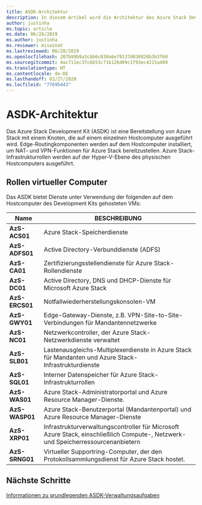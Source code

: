 ```yaml
---
title: ASDK-Architektur
description: In diesem Artikel wird die Architektur des Azure Stack Development Kits (ASDK) beschrieben.
author: justinha
ms.topic: article
ms.date: 06/28/2019
ms.author: justinha
ms.reviewer: misainat
ms.lastreviewed: 06/28/2019
ms.openlocfilehash: 207b99b9a3cbb6c030a6e79137d036820b3b3f60
ms.sourcegitcommit: 4ac711ec37c6653c71b126d09c1f93ec4215a489
ms.translationtype: HT
ms.contentlocale: de-DE
ms.lasthandoff: 02/27/2020
ms.locfileid: "77695443"
---
```

# <a name="asdk-architecture"></a>ASDK-Architektur
Das Azure Stack Development Kit (ASDK) ist eine Bereitstellung von Azure Stack mit einem Knoten, die auf einem einzelnen Hostcomputer ausgeführt wird. Edge-Routingkomponenten werden auf dem Hostcomputer installiert, um NAT- und VPN-Funktionen für Azure Stack bereitzustellen. Azure Stack-Infrastrukturrollen werden auf der Hyper-V-Ebene des physischen Hostcomputers ausgeführt.


## <a name="virtual-machine-roles"></a>Rollen virtueller Computer
Das ASDK bietet Dienste unter Verwendung der folgenden auf dem Hostcomputer des Development Kits gehosteten VMs:

| Name | BESCHREIBUNG |
| ----- | ----- |
| **AzS-ACS01** | Azure Stack-Speicherdienste|
| **AzS-ADFS01** | Active Directory-Verbunddienste (ADFS)  |
| **AzS-CA01** | Zertifizierungsstellendienste für Azure Stack-Rollendienste|
| **AzS-DC01** | Active Directory, DNS und DHCP-Dienste für Microsoft Azure Stack|
| **AzS-ERCS01** | Notfallwiederherstellungskonsolen-VM |
| **AzS-GWY01** | Edge-Gateway-Dienste, z.B. VPN-Site-to-Site-Verbindungen für Mandantennetzwerke|
| **AzS-NC01** | Netzwerkcontroller, der Azure Stack-Netzwerkdienste verwaltet  |
| **AzS-SLB01** | Lastenausgleichs-Multiplexerdienste in Azure Stack für Mandanten und Azure Stack-Infrastrukturdienste  |
| **AzS-SQL01** | Interner Datenspeicher für Azure Stack-Infrastrukturrollen  |
| **AzS-WAS01** | Azure Stack-Administratorportal und Azure Resource Manager-Dienste.|
| **AzS-WASP01**| Azure Stack-Benutzerportal (Mandantenportal) und Azure Resource Manager-Dienste|
| **AzS-XRP01** | Infrastrukturverwaltungscontroller für Microsoft Azure Stack, einschließlich Compute-, Netzwerk- und Speicherressourcenanbietern|
| **AzS-SRNG01** | Virtueller Supportring-Computer, der den Protokollsammlungsdienst für Azure Stack hostet. |

## <a name="next-steps"></a>Nächste Schritte
[Informationen zu grundlegenden ASDK-Verwaltungsaufgaben](asdk-admin-basics.md)
